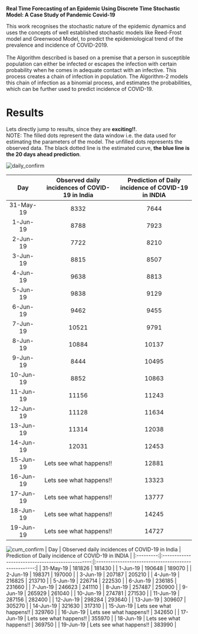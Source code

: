 **Real Time Forecasting of an Epidemic Using Discrete Time Stochastic Model: A Case Study of Pandemic Covid-19**

This work recognises the stochastic nature of the epidemic dynamics and uses the concepts of well established stochastic models like Reed-Frost model and Greenwood Model, to predict the epidemiological trend of the prevalence and incidence of COVID-2019. <br /><br />
The Algorithm described is based on a premise that a person in susceptible population can either be infected or escapes the infection with certain probability when he comes in adequate contact with an infective. This process creates a chain of infection in population. The
Algorithm-2 models this chain of infection as a binomial process, and estimates the probabilities, which can be further used to predict incidence of COVID-19.

# Results
Lets directly jump to results, since they are **exciting!!**. <br />
NOTE: The filled dots represent the data window i.e. the data used for estimating the parameters of the model. The unfilled dots represents the observed data. The black dotted line is the estimated curve, **the blue line is the 20 days ahead prediction**.

![daily_confirm](https://user-images.githubusercontent.com/65863581/84596351-cbffbf00-ae7a-11ea-84ab-7de7e7b51931.jpg)

|    Day    | Observed daily  <br />incidences of  COVID-19 in India | Prediction of  Daily <br />incidence  of COVID-19 in INDIA |
|:---------:|:------------------------------------------------:|:----------------------------------------------------:|
| 31-May-19 |                       8332                       |                         7644                         |
|  1-Jun-19 |                       8788                       |                         7923                         |
|  2-Jun-19 |                       7722                       |                         8210                         |
|  3-Jun-19 |                       8815                       |                         8507                         |
|  4-Jun-19 |                       9638                       |                         8813                         |
|  5-Jun-19 |                       9838                       |                         9129                         |
|  6-Jun-19 |                       9462                       |                         9455                         |
|  7-Jun-19 |                       10521                      |                         9791                         |
|  8-Jun-19 |                       10884                      |                         10137                        |
|  9-Jun-19 |                       8444                       |                         10495                        |
| 10-Jun-19 |                       8852                       |                         10863                        |
| 11-Jun-19 |                       11156                      |                         11243                        |
| 12-Jun-19 |                       11128                      |                         11634                        |
| 13-Jun-19 |                       11314                      |                         12038                        |
| 14-Jun-19 |                       12031                      |                         12453                        |
| 15-Jun-19 |               Lets see what happens!!            |                         12881                        |
| 16-Jun-19 |               Lets see what happens!!            |                         13323                        |
| 17-Jun-19 |               Lets see what happens!!            |                         13777                        |
| 18-Jun-19 |               Lets see what happens!!            |                         14245                        |
| 19-Jun-19 |               Lets see what happens!!            |                         14727                        |

![cum_confirm](https://user-images.githubusercontent.com/65863581/84599053-daef6d00-ae8c-11ea-9155-ef82c5e7bc52.jpg)
|    Day    | Observed daily  incidences of  COVID-19 in India | Prediction of  Daily incidence  of COVID-19 in INDIA |
|:---------:|:------------------------------------------------:|:----------------------------------------------------:|
| 31-May-19 |                      181826                      |                        181430                        |
|  1-Jun-19 |                      190648                      |                        189070                        |
|  2-Jun-19 |                      198371                      |                        197000                        |
|  3-Jun-19 |                      207187                      |                        205210                        |
|  4-Jun-19 |                      216825                      |                        213710                        |
|  5-Jun-19 |                      226714                      |                        222530                        |
|  6-Jun-19 |                      236185                      |                        231660                        |
|  7-Jun-19 |                      246623                      |                        241110                        |
|  8-Jun-19 |                      257487                      |                        250900                        |
|  9-Jun-19 |                      265929                      |                        261040                        |
| 10-Jun-19 |                      274781                      |                        271530                        |
| 11-Jun-19 |                      287156                      |                        282400                        |
| 12-Jun-19 |                      298284                      |                        293640                        |
| 13-Jun-19 |                      309607                      |                        305270                        |
| 14-Jun-19 |                      321630                      |                        317310                        |
| 15-Jun-19 |              Lets see what happens!!             |                        329760                        |
| 16-Jun-19 |              Lets see what happens!!             |                        342650                        |
| 17-Jun-19 |              Lets see what happens!!             |                        355970                        |
| 18-Jun-19 |              Lets see what happens!!             |                        369750                        |
| 19-Jun-19 |              Lets see what happens!!             |                        383990                        |
